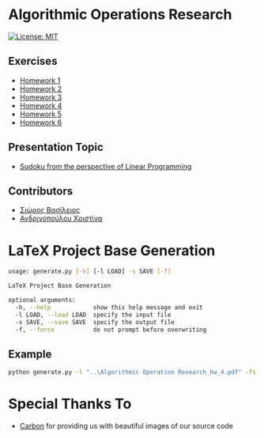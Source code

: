 
# Algorithmic Operations Research

[![License: MIT](https://img.shields.io/badge/License-MIT-yellow.svg)](https://opensource.org/licenses/MIT)

## Exercises

* [Homework 1](Homework_1/homework.pdf)
* [Homework 2](Homework_2/homework.pdf)
* [Homework 3](Homework_3/homework.pdf)
* [Homework 4](Homework_4/homework.pdf)
* [Homework 5](Homework_5/homework.pdf)
* [Homework 6](Homework_6/homework.pdf)

## Presentation Topic

* [Sudoku from the perspective of Linear Programming](SUDOKU/README.md)

## Contributors

* [Σιώρος Βασίλειος](https://github.com/billsioros)
* [Ανδρινοπούλου Χριστίνα](https://github.com/ChristinaAndrinopoyloy)

# LaTeX Project Base Generation

```bash
usage: generate.py [-h] [-l LOAD] -s SAVE [-f]

LaTeX Project Base Generation

optional arguments:
  -h, --help            show this help message and exit
  -l LOAD, --load LOAD  specify the input file
  -s SAVE, --save SAVE  specify the output file
  -f, --force           do not prompt before overwriting
```

## Example

```bash
python generate.py -l "..\Algorithmic Operation Research_hw_4.pdf" -fs .\Homework_4\homework.tex
```

# Special Thanks To

* [Carbon](https://carbon.now.sh/) for providing us with beautiful images of our source code
